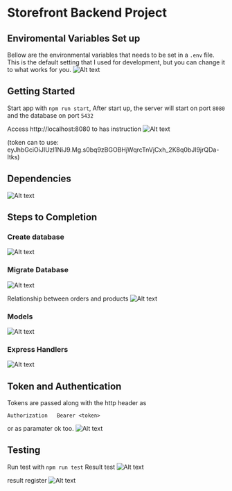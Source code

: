 # Storefront Backend Project

## Enviromental Variables Set up
Bellow are the environmental variables that needs to be set in a `.env` file. This is the default setting that I used for development, but you can change it to what works for you. 
![Alt text](image-10.png)

## Getting Started
Start app with `npm run start`,
After start up, the server will start on port `8080` and the database on port `5432`

Access http://localhost:8080 to has instruction
![Alt text](image-1.png)

(token can to use: eyJhbGciOiJIUzI1NiJ9.Mg.s0bq9zBGOBHjWqrcTnVjCxh_2K8q0bJI9jrQDa-Itks)
## Dependencies
![Alt text](image-2.png)

## Steps to Completion
### Create database
![Alt text](image-3.png)

### Migrate Database
![Alt text](image-4.png)

Relationship between orders and products
![Alt text](image-11.png)

### Models
![Alt text](image-5.png)

### Express Handlers
![Alt text](image-6.png)


## Token and Authentication
Tokens are passed along with the http header as 
```
Authorization   Bearer <token>
```
or as paramater ok too.
![Alt text](image-7.png)

## Testing
Run test with `npm run test`
Result test
![Alt text](image-8.png)

result register
![Alt text](image-9.png)


